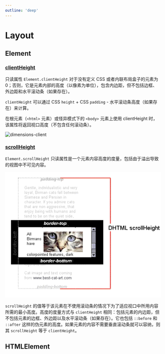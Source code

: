 ```yaml
---
outline: 'deep'
---
```


# Layout

## Element

### [clientHeight](https://developer.mozilla.org/zh-CN/docs/Web/API/Element/clientHeight)


只读属性 `Element.clientHeight` 对于没有定义 CSS 或者内联布局盒子的元素为 0；否则，它是元素内部的高度（以像素为单位），包含内边距，但不包括边框、外边距和水平滚动条（如果存在）。

`clientHeight` 可以通过 CSS `height` + CSS `padding` - 水平滚动条高度（如果存在）来计算。

在根元素（`<html>` 元素）或怪异模式下的 `<body>` 元素上使用 clientHeight 时，该属性将返回视口高度（不包含任何滚动条）。


![dimensions-client](../layout/dimensions-client.png)



### [scrollHeight](https://developer.mozilla.org/zh-CN/docs/Web/API/Element/scrollHeight)

`Element.scrollHeight` 只读属性是一个元素内容高度的度量，包括由于溢出导致的视图中不可见内容。

<!-- ![scrollheight](../layout/scrollheight.png) -->
![scrollheight](../../docs/static/layout/scrollheight.png)

`scrollHeight` 的值等于该元素在不使用滚动条的情况下为了适应视口中所用内容所需的最小高度。高度的度量方式与 `clientHeight` 相同：包括元素的内边距，但不包括元素的边框、外边距以及水平滚动条（如果存在）。它也包括 `::before` 和 `::after` 这样的伪元素的高度。如果元素的内容不需要垂直滚动条就可以容纳，则其 `scrollHeight` 等于 `clientHeight`。




## HTMLElement